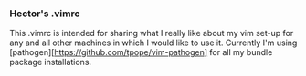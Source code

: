 ### Hector's .vimrc

This .vimrc is intended for sharing what I really like about my vim set-up for
any and all other machines in which I would like to use it. Currently I'm using
[pathogen][https://github.com/tpope/vim-pathogen] for all my bundle package
installations.
